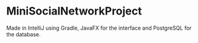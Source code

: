 # MiniSocialNetworkProject
Made in IntelliJ using Gradle, JavaFX for the interface and PostgreSQL for the database.

